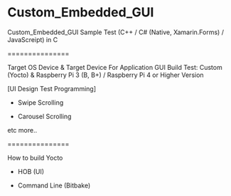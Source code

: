 # Custom_Embedded_GUI
Custom_Embedded_GUI Sample Test (C++ / C# (Native, Xamarin.Forms) / JavaScreipt) in C

===============

Target OS Device & Target Device For Application GUI Build Test: Custom (Yocto) & Raspberry Pi 3 (B, B+) / Raspberry Pi 4 or Higher Version   

[UI Design Test Programming]

- Swipe Scrolling

- Carousel Scrolling

etc more..

===============

How to build Yocto 

- HOB (UI)

- Command Line (Bitbake)
